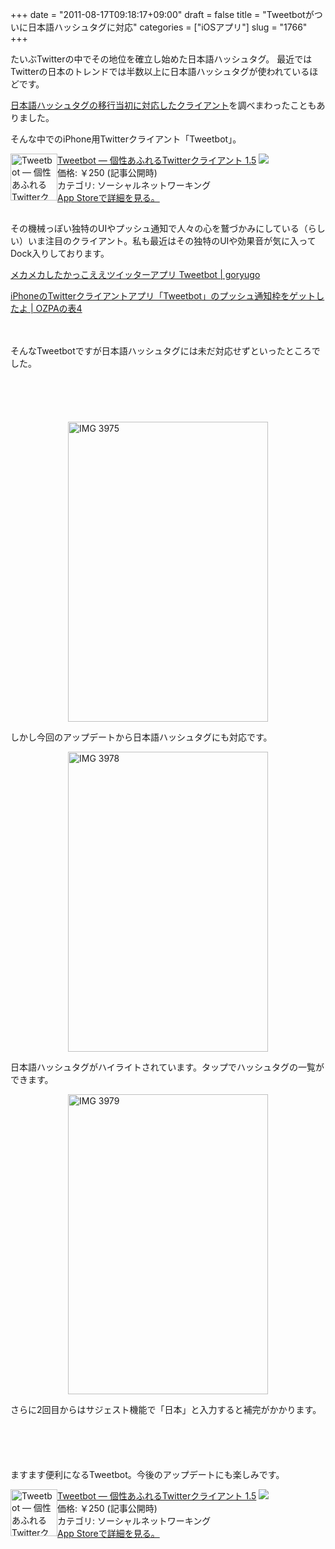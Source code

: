 +++
date = "2011-08-17T09:18:17+09:00"
draft = false
title = "Tweetbotがついに日本語ハッシュタグに対応"
categories = ["iOSアプリ"]
slug = "1766"
+++

たいぶTwitterの中でその地位を確立し始めた日本語ハッシュタグ。
最近ではTwitterの日本のトレンドでは半数以上に日本語ハッシュタグが使われているほどです。

<a href="http://knk-n.com/2011/07/13/twitter-japanesehashtag/" target="_blank">日本語ハッシュタグの移行当初に対応したクライアント</a>を調べまわったこともありました。

そんな中でのiPhone用Twitterクライアント「Tweetbot」。

<p style="margin-top: 1em;">
<div class="amz-etr-under"><div class="amz-left" style="float:left;"><div class="amz-image"><a href="http://click.linksynergy.com/fs-bin/click?id=48HB7K3zmMg&subid=0&offerid=94348.1&type=10&tmpid=3910&RD_PARM1=http%3A%2F%2Fitunes.apple.com%2Fjp%2Fapp%2Fid428851691%3Fmt%3D8%2526uo%3D4" target="new"><img width="75" height="75" class="appsImg" src="http://a1.mzstatic.com/us/r1000/068/Purple/79/78/b2/mzl.sbzxulsn.png" alt="Tweetbot — 個性あふれるTwitterクライアント - Tapbots"></a></div></div><div class="amz-right"><div class="amz-title"><a href="http://click.linksynergy.com/fs-bin/click?id=48HB7K3zmMg&subid=0&offerid=94348.1&type=10&tmpid=3910&RD_PARM1=http%3A%2F%2Fitunes.apple.com%2Fjp%2Fapp%2Fid428851691%3Fmt%3D8%2526uo%3D4" target="new">Tweetbot — 個性あふれるTwitterクライアント 1.5</a> <a href="http://click.linksynergy.com/fs-bin/click?id=48HB7K3zmMg&subid=0&offerid=94348.1&type=10&tmpid=3910&RD_PARM1=http%3A%2F%2Fitunes.apple.com%2Fjp%2Fapp%2Fid428851691%3Fmt%3D8%2526uo%3D4" target="itunes_store"><img src="http://ax.phobos.apple.com.edgesuite.net/ja_jp/images/web/linkmaker/badge_appstore-sm.gif" style="border: 0;"></a></div><div class="amz-detail">価格: &#65509;250 (記事公開時)<br>カテゴリ: ソーシャルネットワーキング<br><a href="http://click.linksynergy.com/fs-bin/click?id=48HB7K3zmMg&subid=0&offerid=94348.1&type=10&tmpid=3910&RD_PARM1=http%3A%2F%2Fitunes.apple.com%2Fjp%2Fapp%2Fid428851691%3Fmt%3D8%2526uo%3D4" target="new">App Storeで詳細を見る。</a></div></div></div>
<p style="clear:both;"/>

<img border="0" width="1" height="1" src="http://ad.linksynergy.com/fs-bin/show?id=Dk8JKvDVYwE&bids=186984.200232&type=3&subid=0">

その機械っぽい独特のUIやプッシュ通知で人々の心を鷲づかみにしている（らしい）いま注目のクライアント。私も最近はその独特のUIや効果音が気に入ってDock入りしております。

<a rel="nofollow" target="_blank" href="http://goryugo.com/20110414/%E3%83%A1%E3%82%AB%E3%83%A1%E3%82%AB%E3%81%97%E3%81%9F%E3%81%8B%E3%81%A3%E3%81%93%E3%81%88%E3%81%88%E3%83%84%E3%82%A4%E3%83%83%E3%82%BF%E3%83%BC%E3%82%A2%E3%83%97%E3%83%AA-tweetbot/">メカメカしたかっこええツイッターアプリ Tweetbot | goryugo</a><a rel="nofollow" target="_blank" href="http://b.hatena.ne.jp/entry/http://goryugo.com/20110414/%E3%83%A1%E3%82%AB%E3%83%A1%E3%82%AB%E3%81%97%E3%81%9F%E3%81%8B%E3%81%A3%E3%81%93%E3%81%88%E3%81%88%E3%83%84%E3%82%A4%E3%83%83%E3%82%BF%E3%83%BC%E3%82%A2%E3%83%97%E3%83%AA-tweetbot/"><img border="0" src="http://b.hatena.ne.jp/entry/image/http://goryugo.com/20110414/%E3%83%A1%E3%82%AB%E3%83%A1%E3%82%AB%E3%81%97%E3%81%9F%E3%81%8B%E3%81%A3%E3%81%93%E3%81%88%E3%81%88%E3%83%84%E3%82%A4%E3%83%83%E3%82%BF%E3%83%BC%E3%82%A2%E3%83%97%E3%83%AA-tweetbot/" alt=""/></a>
<p style="margin-top: 1em;">
<a rel="nofollow" target="_blank" href="http://ozpa-h4.com/2011/07/22/tweetbot_push_tuuchi/">iPhoneのTwitterクライアントアプリ「Tweetbot」のプッシュ通知枠をゲットしたよ | OZPAの表4</a><a rel="nofollow" target="_blank" href="http://b.hatena.ne.jp/entry/http://ozpa-h4.com/2011/07/22/tweetbot_push_tuuchi/"><img border="0" src="http://b.hatena.ne.jp/entry/image/http://ozpa-h4.com/2011/07/22/tweetbot_push_tuuchi/" alt=""/></a><br>
<span style="color:#808080;font-size:80%;"></span><br>
<strong></strong><br style="clear:both;"/>

そんなTweetbotですが日本語ハッシュタグには未だ対応せずといったところでした。<!--more--><p style="margin-top: 6em;">

<img style="display:block; margin-left:auto; margin-right:auto;" src="https://knk-n.com/images/2011/08/IMG_3975.png" alt="IMG 3975" title="IMG_3975.PNG" border="0" width="320" height="480" />

しかし今回のアップデートから日本語ハッシュタグにも対応です。

<img style="display:block; margin-left:auto; margin-right:auto;" src="https://knk-n.com/images/2011/08/IMG_3978.png" alt="IMG 3978" title="IMG_3978.PNG" border="0" width="320" height="480" />

日本語ハッシュタグがハイライトされています。タップでハッシュタグの一覧ができます。

<img style="display:block; margin-left:auto; margin-right:auto;" src="https://knk-n.com/images/2011/08/IMG_3979.png" alt="IMG 3979" title="IMG_3979.PNG" border="0" width="320" height="480" />

さらに2回目からはサジェスト機能で「日本」と入力すると補完がかかります。

<p style="margin-top: 6em;">

ますます便利になるTweetbot。今後のアップデートにも楽しみです。

<p style="margin-top: 1em;">
<div class="amz-etr-under"><div class="amz-left" style="float:left;"><div class="amz-image"><a href="http://click.linksynergy.com/fs-bin/click?id=48HB7K3zmMg&subid=0&offerid=94348.1&type=10&tmpid=3910&RD_PARM1=http%3A%2F%2Fitunes.apple.com%2Fjp%2Fapp%2Fid428851691%3Fmt%3D8%2526uo%3D4" target="new"><img width="75" height="75" class="appsImg" src="http://a1.mzstatic.com/us/r1000/068/Purple/79/78/b2/mzl.sbzxulsn.png" alt="Tweetbot — 個性あふれるTwitterクライアント - Tapbots"></a></div></div><div class="amz-right"><div class="amz-title"><a href="http://click.linksynergy.com/fs-bin/click?id=48HB7K3zmMg&subid=0&offerid=94348.1&type=10&tmpid=3910&RD_PARM1=http%3A%2F%2Fitunes.apple.com%2Fjp%2Fapp%2Fid428851691%3Fmt%3D8%2526uo%3D4" target="new">Tweetbot — 個性あふれるTwitterクライアント 1.5</a> <a href="http://click.linksynergy.com/fs-bin/click?id=48HB7K3zmMg&subid=0&offerid=94348.1&type=10&tmpid=3910&RD_PARM1=http%3A%2F%2Fitunes.apple.com%2Fjp%2Fapp%2Fid428851691%3Fmt%3D8%2526uo%3D4" target="itunes_store"><img src="http://ax.phobos.apple.com.edgesuite.net/ja_jp/images/web/linkmaker/badge_appstore-sm.gif" style="border: 0;"></a></div><div class="amz-detail">価格: &#65509;250 (記事公開時)<br>カテゴリ: ソーシャルネットワーキング<br><a href="http://click.linksynergy.com/fs-bin/click?id=48HB7K3zmMg&subid=0&offerid=94348.1&type=10&tmpid=3910&RD_PARM1=http%3A%2F%2Fitunes.apple.com%2Fjp%2Fapp%2Fid428851691%3Fmt%3D8%2526uo%3D4" target="new">App Storeで詳細を見る。</a></div></div></div>
<p style="clear:both;"/>

<img border="0" width="1" height="1" src="http://ad.linksynergy.com/fs-bin/show?id=Dk8JKvDVYwE&bids=186984.200232&type=3&subid=0">

